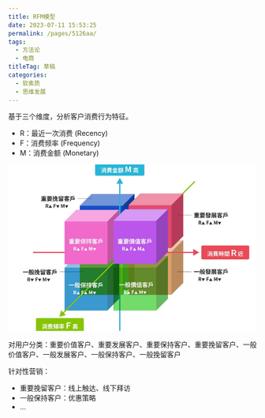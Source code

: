 ```yaml
---
title: RFM模型
date: 2023-07-11 15:53:25
permalink: /pages/5126aa/
tags: 
  - 方法论
  - 电商
titleTag: 草稿
categories: 
  - 软素质
  - 思维发展
---
```


基于三个维度，分析客户消费行为特征。

- R：最近一次消费 (Recency)
- F：消费频率 (Frequency)
- M：消费金额 (Monetary)

![Alt text](../../@assets/img/image-12.png)

对用户分类：重要价值客户、重要发展客户、重要保持客户、重要挽留客户、一般价值客户、一般发展客户、一般保持客户、一般挽留客户

针对性营销：
- 重要挽留客户：线上触达、线下拜访
- 一般保持客户：优惠策略
- ...